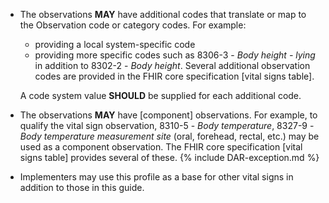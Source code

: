 
<!-- {% raw %} 
invoke using
{% include vitals-guidance.md %}
{% endraw %} -->
- The observations **MAY** have additional codes that translate or map to the Observation code or category codes. For example:
   -  providing a local system-specific code
   -  providing more specific codes such as 8306-3 - *Body height - lying* in addition to 8302-2 - *Body height*. Several additional observation codes are provided in the FHIR core specification [vital signs table].

  A code system value **SHOULD** be supplied for each additional code.
- The observations **MAY** have [component] observations. For example, to qualify the vital sign observation, 8310-5 - *Body temperature*, 8327-9 - *Body temperature measurement site* (oral, forehead, rectal, etc.) may be used as a component observation. The FHIR core specification [vital signs table] provides several of these.
{% include DAR-exception.md %}
- Implementers may use this profile as a base for other vital signs in addition to those in this guide.
